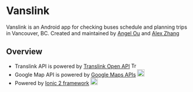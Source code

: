 # Vanslink

Vanslink is an Android app for checking buses schedule and planning trips in Vancouver, BC. Created and maintained by [Angel Ou](http://ouangel.com) and [Alex Zhang](https://github.com/AlexandyZ)

## Overview
- Translink API is powered by [Translink Open API](https://developer.translink.ca/) <img src="http://www.translink.ca/-/media/Images/logos/ctmhz_logo_translink_off.gif" height=15px alt="Translink Open API"/>
- Google Map API is powered by [Google Maps APIs](https://developers.google.com/maps/) <img src="https://www.gstatic.com/images/branding/product/1x/maps_64dp.png" height=20px alt="Google Maps APIs"/>
- Powered by [Ionic 2 framework](http://ionicframework.com/) <img src="http://ionicframework.com/img/homepage/ionicview-icon_2x.png" height=20px alt="Ionic 2"/>